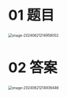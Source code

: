 # 01 题目

<img src="https://cvp.oss-cn-shanghai.aliyuncs.com/picgo/202406212149090.png" alt="image-20240621214958002" style="zoom:50%;" />



# 02 答案

<img src="https://cvp.oss-cn-shanghai.aliyuncs.com/picgo/202406212149554.png" alt="image-20240621214936446" style="zoom:50%;" />


